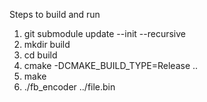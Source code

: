 Steps to build and run
1. git submodule update --init --recursive
1. mkdir build
2. cd build
3. cmake -DCMAKE_BUILD_TYPE=Release ..
4. make
5. ./fb_encoder ../file.bin
